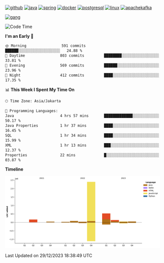 <!-- [<img src='https://dev.karakun.com/assets/posts/2018-09-16-jc-java-article/3duke_suspects.jpg' alt='java'>](https://github.com/yeahbutstill) -->

[<img src='https://cdn.jsdelivr.net/npm/simple-icons@3.0.1/icons/github.svg' alt='github' height='40'>](https://github.com/yeahbutstill)  [<img src='https://cdn.jsdelivr.net/npm/simple-icons@3.0.1/icons/java.svg' alt='java' height='40'>](rahasia)  [<img src='https://cdn.jsdelivr.net/npm/simple-icons@3.0.1/icons/spring.svg' alt='spring' height='40'>](rahasia)  [<img src='https://cdn.jsdelivr.net/npm/simple-icons@3.0.1/icons/docker.svg' alt='docker' height='40'>](rahasia)  [<img src='https://cdn.jsdelivr.net/npm/simple-icons@3.0.1/icons/postgresql.svg' alt='postgresql' height='40'>](rahasia)  [<img src='https://cdn.jsdelivr.net/npm/simple-icons@3.0.1/icons/linux.svg' alt='linux' height='40'>](rahasia) [<img src='https://cdn.jsdelivr.net/npm/simple-icons@3.0.1/icons/apachekafka.svg' alt='apachekafka' height='40'>](rahasia)

[<img src='https://asset-2.tstatic.net/tribunnewswiki/foto/bank/images/Mozart.jpg' alt='gang'>](https://github.com/yeahbutstill)

<!--START_SECTION:waka-->
![Code Time](http://img.shields.io/badge/Code%20Time-2%2C587%20hrs%2040%20mins-blue)

**I'm an Early 🐤** 

```text
🌞 Morning                591 commits         ██████░░░░░░░░░░░░░░░░░░░   24.88 % 
🌆 Daytime                803 commits         ████████░░░░░░░░░░░░░░░░░   33.81 % 
🌃 Evening                569 commits         ██████░░░░░░░░░░░░░░░░░░░   23.96 % 
🌙 Night                  412 commits         ████░░░░░░░░░░░░░░░░░░░░░   17.35 % 
```


📊 **This Week I Spent My Time On** 

```text
🕑︎ Time Zone: Asia/Jakarta

💬 Programming Languages: 
Java                     4 hrs 57 mins       █████████████░░░░░░░░░░░░   50.17 % 
Java Properties          1 hr 37 mins        ████░░░░░░░░░░░░░░░░░░░░░   16.45 % 
SQL                      1 hr 34 mins        ████░░░░░░░░░░░░░░░░░░░░░   15.99 % 
XML                      1 hr 13 mins        ███░░░░░░░░░░░░░░░░░░░░░░   12.37 % 
Properties               22 mins             █░░░░░░░░░░░░░░░░░░░░░░░░   03.87 % 
```

**Timeline**

![Lines of Code chart](https://raw.githubusercontent.com/yeahbutstill/yeahbutstill/main/assets/bar_graph.png)


 Last Updated on 29/12/2023 18:38:49 UTC
<!--END_SECTION:waka-->
